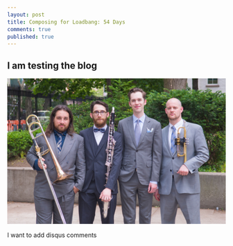 ```yaml
---
layout: post
title: Composing for Loadbang: 54 Days
comments: true
published: true
---
```


## I am testing the blog

![Loadbang](/public/loadbang.jpg "Loadbang")

I want to add disqus comments
